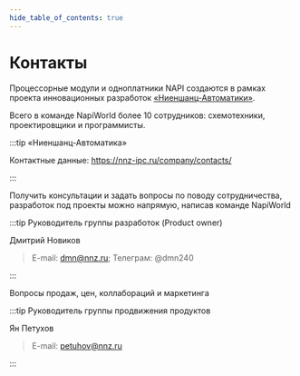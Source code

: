 ```yaml
---
hide_table_of_contents: true
---
```


# Контакты

Процессорные модули и одноплатники NAPI создаются в рамках проекта инновационных разработок [«Ниеншанц-Автоматики»](http://www.nnz-ipc.ru).

Всего в команде NapiWorld более 10 сотрудников: схемотехники, проектировщики и программисты.

:::tip «Ниеншанц-Автоматика»

Контактные данные: https://nnz-ipc.ru/company/contacts/

:::


Получить консультации и задать вопросы по поводу сотрудничества, разработок под проекты можно напрямую, написав команде NapiWorld

:::tip Руководитель группы разработок (Product owner)

Дмитрий Новиков
>E-mail: dmn@nnz.ru;
>Телеграм: @dmn240

:::

Вопросы продаж, цен, коллабораций и маркетинга

:::tip Руководитель группы продвижения продуктов

Ян Петухов
>E-mail: petuhov@nnz.ru

:::
